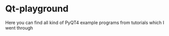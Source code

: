 # Qt-playground

Here you can find all kind of PyQT4 example programs from tutorials which I went through
